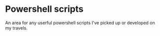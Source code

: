 # Powershell scripts
An area for any userful powershell scripts I've picked up or developed on my travels.